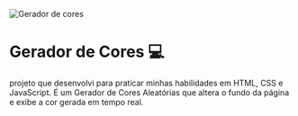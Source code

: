 ![Gerador de cores](https://github.com/user-attachments/assets/0ff946e6-5a38-4ad5-afaf-59c5a4b337f9)


# Gerador de Cores 💻

projeto que desenvolvi para praticar minhas habilidades em HTML, CSS e JavaScript. É um Gerador de Cores Aleatórias que altera o fundo da página e exibe a cor gerada em tempo real.


